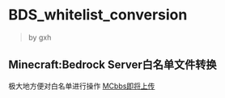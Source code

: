 # BDS_whitelist_conversion
> by gxh
## Minecraft:Bedrock Server白名单文件转换
极大地方便对白名单进行操作
[MCbbs即将上传](https://www.mcbbs.net/thread-901503-1-1.html)
